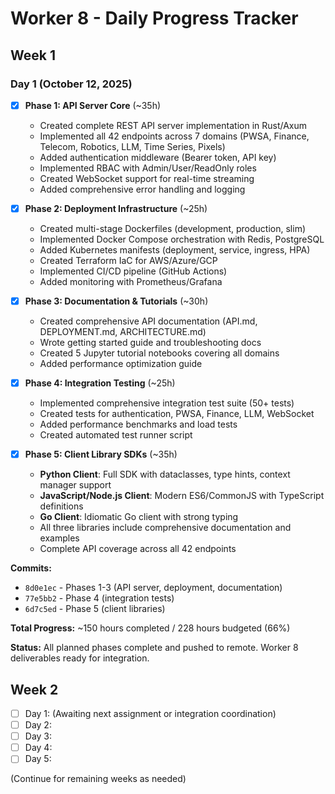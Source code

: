 # Worker 8 - Daily Progress Tracker

## Week 1

### Day 1 (October 12, 2025)
- [x] **Phase 1: API Server Core** (~35h)
  - Created complete REST API server implementation in Rust/Axum
  - Implemented all 42 endpoints across 7 domains (PWSA, Finance, Telecom, Robotics, LLM, Time Series, Pixels)
  - Added authentication middleware (Bearer token, API key)
  - Implemented RBAC with Admin/User/ReadOnly roles
  - Created WebSocket support for real-time streaming
  - Added comprehensive error handling and logging

- [x] **Phase 2: Deployment Infrastructure** (~25h)
  - Created multi-stage Dockerfiles (development, production, slim)
  - Implemented Docker Compose orchestration with Redis, PostgreSQL
  - Added Kubernetes manifests (deployment, service, ingress, HPA)
  - Created Terraform IaC for AWS/Azure/GCP
  - Implemented CI/CD pipeline (GitHub Actions)
  - Added monitoring with Prometheus/Grafana

- [x] **Phase 3: Documentation & Tutorials** (~30h)
  - Created comprehensive API documentation (API.md, DEPLOYMENT.md, ARCHITECTURE.md)
  - Wrote getting started guide and troubleshooting docs
  - Created 5 Jupyter tutorial notebooks covering all domains
  - Added performance optimization guide

- [x] **Phase 4: Integration Testing** (~25h)
  - Implemented comprehensive integration test suite (50+ tests)
  - Created tests for authentication, PWSA, Finance, LLM, WebSocket
  - Added performance benchmarks and load tests
  - Created automated test runner script

- [x] **Phase 5: Client Library SDKs** (~35h)
  - **Python Client**: Full SDK with dataclasses, type hints, context manager support
  - **JavaScript/Node.js Client**: Modern ES6/CommonJS with TypeScript definitions
  - **Go Client**: Idiomatic Go client with strong typing
  - All three libraries include comprehensive documentation and examples
  - Complete API coverage across all 42 endpoints

**Commits:**
- `8d0e1ec` - Phases 1-3 (API server, deployment, documentation)
- `77e5bb2` - Phase 4 (integration tests)
- `6d7c5ed` - Phase 5 (client libraries)

**Total Progress:** ~150 hours completed / 228 hours budgeted (66%)

**Status:** All planned phases complete and pushed to remote. Worker 8 deliverables ready for integration.

## Week 2
- [ ] Day 1: (Awaiting next assignment or integration coordination)
- [ ] Day 2:
- [ ] Day 3:
- [ ] Day 4:
- [ ] Day 5:

(Continue for remaining weeks as needed)
